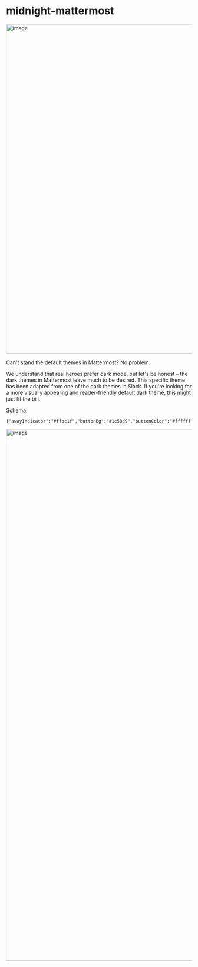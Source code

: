 # midnight-mattermost
<img width="893" alt="image" src="https://github.com/cccccroge/midnight-mattermost/assets/17543132/4c39bb6d-a37a-470f-849d-c6f1c77ae12b">

Can't stand the default themes in Mattermost? No problem.

We understand that real heroes prefer dark mode, but let's be honest – the dark themes in Mattermost leave much to be desired. This specific theme has been adapted from one of the dark themes in Slack. If you're looking for a more visually appealing and reader-friendly default dark theme, this might just fit the bill.

Schema:
```
{"awayIndicator":"#ffbc1f","buttonBg":"#1c58d9","buttonColor":"#ffffff","centerChannelBg":"#191d21","centerChannelColor":"#d1d2d3","codeTheme":"monokai","dndIndicator":"#d24b4e","errorTextColor":"#d24b4e","linkColor":"#1d9bd1","mentionBg":"#fec808","mentionBj":"#ffffff","mentionColor":"#1e325c","mentionHighlightBg":"#6d4b26","mentionHighlightLink":"#f2c744","newMessageSeparator":"#cc8f00","onlineIndicator":"#027a5a","sidebarBg":"#1a1d21","sidebarHeaderBg":"#121212","sidebarHeaderTextColor":"#ffffff","sidebarTeamBarBg":"#0e0e0e","sidebarText":"#ffffff","sidebarTextActiveBorder":"#fec808","sidebarTextActiveColor":"#000000","sidebarTextHoverBg":"#121212","sidebarUnreadText":"#ffffff"}
```

<img width="1440" alt="image" src="https://github.com/cccccroge/midnight-mattermost/assets/17543132/10ee3301-c1a8-4a19-b56c-748ce3cbe77d">

